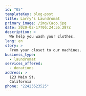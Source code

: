 ```yaml
---
id: "05"
templateKey: blog-post
title: Larry's Laundromat
primary_image: /img/Caco.jpg
date: 2020-02-17T06:24:55.287Z
description: >
  We help you wash your clothes.
lang: en
story: >
  From your closet to our machines.
business_type:
  - laundromat
services_offered:
  - donations
address: >
  123 Main St.
  California
phone: "22423523525"
---
```

